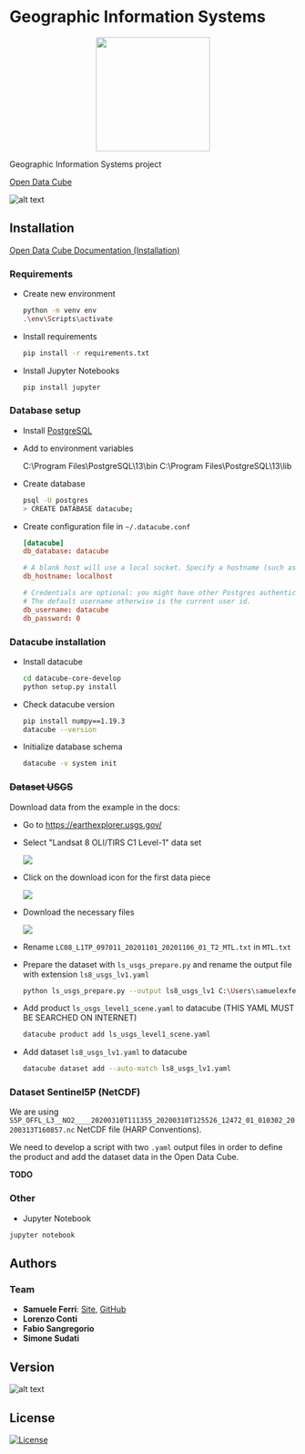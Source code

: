 # Geographic Information Systems

<p align="center">
<img src="https://github.com/samuelexferri/unibg-gis/blob/master/images/datacube.png" width="200">
</p>

Geographic Information Systems project

[Open Data Cube](https://www.opendatacube.org/overview)

![alt text](https://img.shields.io/badge/Language-Italian-infomrmational?style=for-the-badge)

## Installation

[Open Data Cube Documentation (Installation)](https://datacube-core.readthedocs.io/en/latest/ops/install.html)

### Requirements

-   Create new environment
    ```bash
    python -m venv env
    .\env\Scripts\activate
    ```
-   Install requirements
    ```bash
    pip install -r requirements.txt
    ```
-   Install Jupyter Notebooks
    ```bash
    pip install jupyter
    ```

### Database setup

-   Install [PostgreSQL](https://www.postgresql.org/download/)

-   Add to environment variables


    C:\Program Files\PostgreSQL\13\bin
    C:\Program Files\PostgreSQL\13\lib

-   Create database

    ```bash
    psql -U postgres
    > CREATE DATABASE datacube;
    ```

-   Create configuration file in `~/.datacube.conf`

    ```toml
    [datacube]
    db_database: datacube

    # A blank host will use a local socket. Specify a hostname (such as localhost) to use TCP.
    db_hostname: localhost

    # Credentials are optional: you might have other Postgres authentication configured.
    # The default username otherwise is the current user id.
    db_username: datacube
    db_password: 0
    ```

### Datacube installation

-   Install datacube

    ```bash
    cd datacube-core-develop
    python setup.py install
    ```

-   Check datacube version

    ```bash
    pip install numpy==1.19.3
    datacube --version
    ```

-   Initialize database schema

    ```bash
    datacube -v system init
    ```

### ~~Dataset USGS~~

Download data from the example in the docs:

-   Go to <https://earthexplorer.usgs.gov/>

-   Select "Landsat 8 OLI/TIRS C1 Level-1" data set

      ![](images/download-1.jpg)

-   Click on the download icon for the first data piece

      ![](images/download-2.jpg)

-   Download the necessary files

      ![](images/download-3.jpg)

-   Rename `LC08_L1TP_097011_20201101_20201106_01_T2_MTL.txt` in `MTL.txt`

-   Prepare the dataset with `ls_usgs_prepare.py` and rename the output file with extension `ls8_usgs_lv1.yaml`

    ```bash
    python ls_usgs_prepare.py --output ls8_usgs_lv1 C:\Users\samuelexferri\Desktop\ODC\LC08_L1TP_097011_20201101_20201106_01_T2a
    ```

-   Add product `ls_usgs_level1_scene.yaml` to datacube (THIS YAML MUST BE SEARCHED ON INTERNET)

    ```bash
    datacube product add ls_usgs_level1_scene.yaml
    ```

-   Add dataset `ls8_usgs_lv1.yaml` to datacube

    ```bash
    datacube dataset add --auto-match ls8_usgs_lv1.yaml
    ```

### Dataset Sentinel5P (NetCDF)

We are using `S5P_OFFL_L3__NO2____20200310T111355_20200310T125526_12472_01_010302_20200313T160857.nc` NetCDF file (HARP Conventions).

We need to develop a script with two `.yaml` output files in order to define the product and add the dataset data in the Open Data Cube.

**TODO**

### Other

-   Jupyter Notebook

```bash
jupyter notebook
```

## Authors

### Team

-   **Samuele Ferri**: [Site](https://samuelexferri.com), [GitHub](https://github.com/samuelexferri)
-   **Lorenzo Conti**
-   **Fabio Sangregorio**
-   **Simone Sudati**

## Version

![alt text](https://img.shields.io/badge/Version-0.0.1-blue.svg?style=for-the-badge)

## License

[![License](https://img.shields.io/badge/License-MIT_License-blue.svg?style=for-the-badge)](https://badges.mit-license.org)
